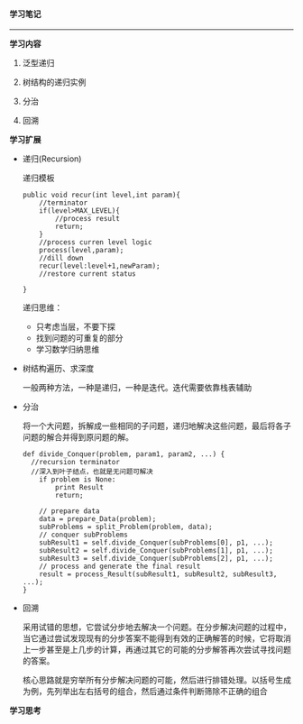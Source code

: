 #### 学习笔记

------

**学习内容**

1. 泛型递归

2. 树结构的递归实例

3. 分治

4. 回溯

   

**学习扩展**

- 递归(Recursion)

  递归模板

  ```
  public void recur(int level,int param){
      //terminator
      if(level>MAX_LEVEL){
          //process result
          return;
      }
      //process curren level logic
      process(level,param);
      //dill down
      recur(level:level+1,newParam);
      //restore current status
  
  }
  ```

  递归思维：

  - 只考虑当层，不要下探
  - 找到问题的可重复的部分
  - 学习数学归纳思维

- 树结构遍历、求深度

  一般两种方法，一种是递归，一种是迭代。迭代需要依靠栈表辅助

  

- 分治

  将一个大问题，拆解成一些相同的子问题，递归地解决这些问题，最后将各子问题的解合并得到原问题的解。

  ```
  def divide_Conquer(problem, param1, param2, ...) {
  	//recursion terminator
  	//深入到叶子结点，也就是无问题可解决
      if problem is None:
          print Result
          return;    
      
      // prepare data
      data = prepare_Data(problem);
      subProblems = split_Problem(problem, data);
      // conquer subProblems
      subResult1 = self.divide_Conquer(subProblems[0], p1, ...);
      subResult2 = self.divide_Conquer(subProblems[1], p1, ...);
      subResult3 = self.divide_Conquer(subProblems[2], p1, ...);
      // process and generate the final result
      result = process_Result(subResult1, subResult2, subResult3, ...);
  }
  ```

- 回溯

  采用试错的思想，它尝试分步地去解决一个问题。在分步解决问题的过程中，当它通过尝试发现现有的分步答案不能得到有效的正确解答的时候，它将取消上一步甚至是上几步的计算，再通过其它的可能的分步解答再次尝试寻找问题的答案。

  核心思路就是穷举所有分步解决问题的可能，然后进行排错处理。以括号生成为例，先列举出左右括号的组合，然后通过条件判断筛除不正确的组合

  

**学习思考**

